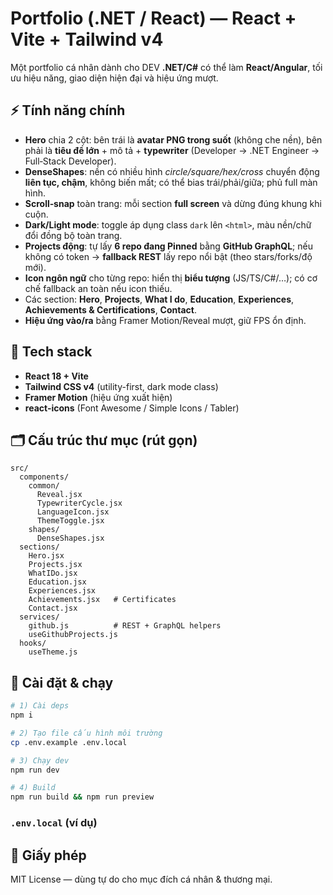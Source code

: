 # Portfolio (.NET / React) — React + Vite + Tailwind v4

Một portfolio cá nhân dành cho DEV **.NET/C#** có thể làm **React/Angular**, tối ưu hiệu năng, giao diện hiện đại và hiệu ứng mượt.

## ⚡ Tính năng chính

* **Hero** chia 2 cột: bên trái là **avatar PNG trong suốt** (không che nền), bên phải là **tiêu đề lớn** + mô tả + **typewriter** (Developer → .NET Engineer → Full‑Stack Developer).
* **DenseShapes**: nền có nhiều hình *circle/square/hex/cross* chuyển động **liên tục, chậm**, không biến mất; có thể bias trái/phải/giữa; phủ full màn hình.
* **Scroll‑snap** toàn trang: mỗi section **full screen** và dừng đúng khung khi cuộn.
* **Dark/Light mode**: toggle áp dụng class `dark` lên `<html>`, màu nền/chữ đổi đồng bộ toàn trang.
* **Projects động**: tự lấy **6 repo đang Pinned** bằng **GitHub GraphQL**; nếu không có token → **fallback REST** lấy repo nổi bật (theo stars/forks/độ mới).
* **Icon ngôn ngữ** cho từng repo: hiển thị **biểu tượng** (JS/TS/C#/…); có cơ chế fallback an toàn nếu icon thiếu.
* Các section: **Hero**, **Projects**, **What I do**, **Education**, **Experiences**, **Achievements & Certifications**, **Contact**.
* **Hiệu ứng vào/ra** bằng Framer Motion/Reveal mượt, giữ FPS ổn định.

## 🧰 Tech stack

* **React 18 + Vite**
* **Tailwind CSS v4** (utility-first, dark mode class)
* **Framer Motion** (hiệu ứng xuất hiện)
* **react-icons** (Font Awesome / Simple Icons / Tabler)

## 🗂 Cấu trúc thư mục (rút gọn)

```
src/
  components/
    common/
      Reveal.jsx
      TypewriterCycle.jsx
      LanguageIcon.jsx
      ThemeToggle.jsx
    shapes/
      DenseShapes.jsx
  sections/
    Hero.jsx
    Projects.jsx
    WhatIDo.jsx
    Education.jsx
    Experiences.jsx
    Achievements.jsx   # Certificates
    Contact.jsx
  services/
    github.js          # REST + GraphQL helpers
    useGithubProjects.js
  hooks/
    useTheme.js        
```

## 🚀 Cài đặt & chạy

```bash
# 1) Cài deps
npm i

# 2) Tạo file cấu hình môi trường
cp .env.example .env.local

# 3) Chạy dev
npm run dev

# 4) Build
npm run build && npm run preview
```

### `.env.local` (ví dụ)

## 📄 Giấy phép

MIT License — dùng tự do cho mục đích cá nhân & thương mại.

